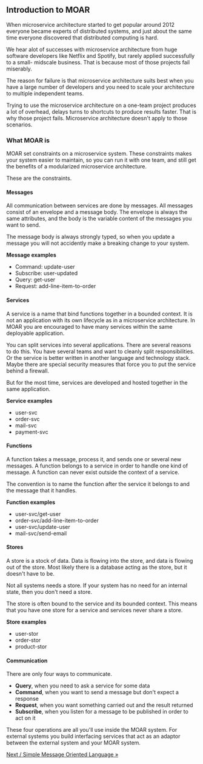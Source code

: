 ## Introduction to MOAR

When microservice architecture started to get popular around 2012 everyone became experts of distributed systems, and just about the same time everyone discovered that distributed computing is hard.

We hear alot of successes with microservice architecture from huge software developers like Netflix and Spotify, but rarely applied successfully to a small- midscale business. That is because most of those projects fail miserably.

The reason for failure is that microservice architecture suits best when you have a large number of developers and you need to scale your architecture to multiple independent teams.

Trying to use the microservice architecture on a one-team project produces a lot of overhead, delays turns to shortcuts to produce results faster. That is why those project fails. Microservice architecture doesn't apply to those scenarios.

### What MOAR is

MOAR set constraints on a microservice system. These constraints makes your system easier to maintain, so you can run it with one team, and still get the benefits of a modularized microservice architecture.

These are the constraints.

#### Messages

All communication between services are done by messages. All messages consist of an envelope and a message body. The envelope is always the same attributes, and the body is the variable content of the messages you want to send.

The message body is always strongly typed, so when you update a message you will not accidently make a breaking change to your system.

**Message examples**

* Command: update-user
* Subscribe: user-updated
* Query: get-user
* Request: add-line-item-to-order

#### Services

A service is a name that bind functions together in a bounded context. It is not an application with its own lifecycle as in a microservice architecture. In MOAR you are encouraged to have many services within the same deployable application.

You can split services into several applications. There are several reasons to do this. You have several teams and want to cleanly split responsibilities. Or the service is better written in another language and technology stack. Maybe there are special security measures that force you to put the service behind a firewall.

But for the most time, services are developed and hosted together in the same application.

**Service examples**

* user-svc
* order-svc
* mail-svc
* payment-svc

#### Functions

A function takes a message, process it, and sends one or several new messages. A function belongs to a service in order to handle one kind of message. A function can never exist outside the context of a service.

The convention is to name the function after the service it belongs to and the message that it handles.

**Function examples**

* user-svc/get-user
* order-svc/add-line-item-to-order
* user-svc/update-user
* mail-svc/send-email

#### Stores

A store is a stock of data. Data is flowing into the store, and data is flowing out of the store. Most likely there is a database acting as the store, but it doesn't have to be.

Not all systems needs a store. If your system has no need for an internal state, then you don't need a store.

The store is often bound to the service and its bounded context. This means that you have one store for a service and services never share a store.

**Store examples**

* user-stor
* order-stor
* product-stor

#### Communication

There are only four ways to communicate.

* **Query**, when you need to ask a service for some data
* **Command**, when you want to send a message but don't expect a response
* **Request**, when you want something carried out and the result returned
* **Subscribe**, when you listen for a message to be published in order to act on it

These four operations are all you'll use inside the MOAR system. For external systems you build interfacing services that act as an adaptor between the external system and your MOAR system.

[Next / Simple Message Oriented Language &raquo;](smol.html)